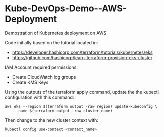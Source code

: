 # Kube-DevOps-Demo--AWS-Deployment
Demostration of Kubernetes deployment on AWS

Code initially based on the tutorial located in:
- https://developer.hashicorp.com/terraform/tutorials/kubernetes/eks
- https://github.com/hashicorp/learn-terraform-provision-eks-cluster

IAM Account required permissions:

- Create CloudWatch log groups
- Create KMS Keys


Using the outputs of the terraform apply command, update the the kubectl configuration with this command:
```
aws eks --region $(terraform output -raw region) update-kubeconfig \
    --name $(terraform output -raw cluster_name)
```

Then change to the new cluster context with:
```
kubectl config use-context <context_name>
```